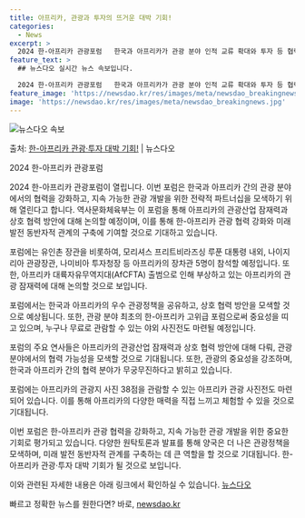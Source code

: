 ```yaml
---
title: 아프리카, 관광과 투자의 뜨거운 대박 기회!
categories:
  - News
excerpt: >
  2024 한-아프리카 관광포럼   한국과 아프리카가 관광 분야 인적 교류 확대와 투자 등 협력 방안을 모색합…
feature_text: >
  ## 뉴스다오 실시간 뉴스 속보입니다.

  2024 한-아프리카 관광포럼   한국과 아프리카가 관광 분야 인적 교류 확대와 투자 등 협력 방안을 모색합…
feature_image: 'https://newsdao.kr/res/images/meta/newsdao_breakingnews.jpg'
image: 'https://newsdao.kr/res/images/meta/newsdao_breakingnews.jpg'
---
```


![뉴스다오 속보](https://newsdao.kr/res/images/meta/newsdao_breakingnews.jpg)

<p>출처: <a href="https://newsdao.kr/4037" rel="dofollow">한-아프리카 관광·투자 대박 기회!</a> | 뉴스다오</p>

2024 한-아프리카 관광포럼

2024 한-아프리카 관광포럼이 열립니다. 이번 포럼은 한국과 아프리카 간의 관광 분야에서의 협력을 강화하고, 지속 가능한 관광 개발을 위한 전략적 파트너십을 모색하기 위해 열린다고 합니다. 역사문화체육부는 이 포럼을 통해 아프리카의 관광산업 잠재력과 상호 협력 방안에 대해 논의할 예정이며, 이를 통해 한-아프리카 관광 협력 강화와 미래 발전 동반자적 관계의 구축에 기여할 것으로 기대하고 있습니다.

포럼에는 유인촌 장관을 비롯하여, 모리셔스 프리트비라즈싱 루푼 대통령 내외, 나이지리아 관광장관, 나미비아 투자청장 등 아프리카의 장차관 5명이 참석할 예정입니다. 또한, 아프리카 대륙자유무역지대(AfCFTA) 출범으로 인해 부상하고 있는 아프리카의 관광 잠재력에 대해 논의할 것으로 보입니다.

포럼에서는 한국과 아프리카의 우수 관광정책을 공유하고, 상호 협력 방안을 모색할 것으로 예상됩니다. 또한, 관광 분야 최초의 한-아프리카 고위급 포럼으로써 중요성을 띠고 있으며, 누구나 무료로 관람할 수 있는 야외 사진전도 마련될 예정입니다.

포럼의 주요 연사들은 아프리카의 관광산업 잠재력과 상호 협력 방안에 대해 다뤄, 관광 분야에서의 협력 가능성을 모색할 것으로 기대됩니다. 또한, 관광의 중요성을 강조하며, 한국과 아프리카 간의 협력 분야가 무궁무진하다고 밝히고 있습니다.

포럼에는 아프리카의 관광지 사진 38점을 관람할 수 있는 아프리카 관광 사진전도 마련되어 있습니다. 이를 통해 아프리카의 다양한 매력을 직접 느끼고 체험할 수 있을 것으로 기대됩니다.

이번 포럼은 한-아프리카 관광 협력을 강화하고, 지속 가능한 관광 개발을 위한 중요한 기회로 평가되고 있습니다. 다양한 원탁토론과 발표를 통해 양국은 더 나은 관광정책을 모색하며, 미래 발전 동반자적 관계를 구축하는 데 큰 역할을 할 것으로 기대됩니다. 한-아프리카 관광·투자 대박 기회가 될 것으로 보입니다.

이와 관련된 자세한 내용은 아래 링크에서 확인하실 수 있습니다. [뉴스다오](https://newsdao.kr/4037) 

빠르고 정확한 뉴스를 원한다면? 바로, <a href="https://newsdao.kr" rel="dofollow">newsdao.kr</a>


